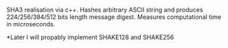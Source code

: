 SHA3 realisation via c++. 
Hashes arbitrary ASCII string and produces 224/256/384/512 bits length message digest.
Measures computational time in microseconds.

*Later I will propably implement SHAKE128 and SHAKE256
